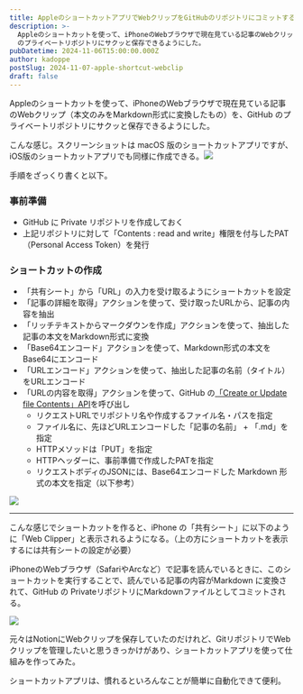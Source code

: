 ```yaml
---
title: AppleのショートカットアプリでWebクリップをGitHubのリポジトリにコミットする
description: >-
  Appleのショートカットを使って、iPhoneのWebブラウザで現在見ている記事のWebクリップ（本文のみをMarkdown形式に変換したもの）を、GitHub
  のプライベートリポジトリにサクッと保存できるようにした。
pubDatetime: 2024-11-06T15:00:00.000Z
author: kadoppe
postSlug: 2024-11-07-apple-shortcut-webclip
draft: false
---
```


Appleのショートカットを使って、iPhoneのWebブラウザで現在見ている記事のWebクリップ（本文のみをMarkdown形式に変換したもの）を、GitHub のプライベートリポジトリにサクッと保存できるようにした。

こんな感じ。スクリーンショットは macOS 版のショートカットアプリですが、iOS版のショートカットアプリでも同様に作成できる。![](/apple-shortcut-webclip.png)

手順をざっくり書くと以下。

### 事前準備

* GitHub に Private リポジトリを作成しておく
* 上記リポジトリに対して「Contents : read and write」権限を付与したPAT （Personal Access Token）を発行

### ショートカットの作成

* 「共有シート」から「URL」の入力を受け取るようにショートカットを設定
* 「記事の詳細を取得」アクションを使って、受け取ったURLから、記事の内容を抽出
* 「リッチテキストからマークダウンを作成」アクションを使って、抽出した記事の本文をMarkdown形式に変換
* 「Base64エンコード」アクションを使って、Markdown形式の本文をBase64にエンコード
* 「URLエンコード」アクションを使って、抽出した記事の名前（タイトル）をURLエンコード
* 「URLの内容を取得」アクションを使って、GitHub の[「Create or Update file Contents」API](https://docs.github.com/en/rest/repos/contents?apiVersion=2022-11-28#create-or-update-file-contents)を呼び出し
  * リクエストURLでリポジトリ名や作成するファイル名・パスを指定
  * ファイル名に、先ほどURLエンコードした「記事の名前」 + 「.md」を指定
  * HTTPメソッドは「PUT」を指定
  * HTTPヘッダーに、事前準備で作成したPATを指定
  * リクエストボディのJSONには、Base64エンコードした Markdown 形式の本文を指定（以下参考）

![](/assets/blog/apple-shortcut-webclip2.png)

***

こんな感じでショートカットを作ると、iPhone の「共有シート」に以下のように「Web Clipper」と表示されるようになる。（上の方にショートカットを表示するには共有シートの設定が必要）

iPhoneのWebブラウザ（SafariやArcなど）で記事を読んでいるときに、このショートカットを実行することで、読んでいる記事の内容がMarkdown に変換されて、GitHub の PrivateリポジトリにMarkdownファイルとしてコミットされる。

![](/assets/blog/apple-shortcut-webclip3.jpeg)

元々はNotionにWebクリップを保存していたのだけれど、GitリポジトリでWebクリップを管理したいと思うきっかけがあり、ショートカットアプリを使って仕組みを作ってみた。

ショートカットアプリは、慣れるといろんなことが簡単に自動化できて便利。
